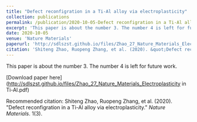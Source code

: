 ```yaml
---
title: "Defect reconfigration in a Ti-Al alloy via electroplasticity"
collection: publications
permalink: /publication/2020-10-05-Defect reconfigration in a Ti-Al alloy via electroplasticity
excerpt: 'This paper is about the number 3. The number 4 is left for future work.'
date: 2020-10-05
venue: 'Nature Materials'
paperurl: 'http://sdlszst.github.io/files/Zhao_27_Nature_Materials_Electroplasticity in Ti-Al.pdf'
citation: 'Shiteng Zhao, Ruopeng Zhang, et al. (2020). &quot;Defect reconfigration in a Ti-Al alloy via electroplasticity.&quot; <i>Nature Materials</i>. 1(3).'
---
```

This paper is about the number 3. The number 4 is left for future work.

[Download paper here](http://sdlszst.github.io/files/Zhao_27_Nature_Materials_Electroplasticity in Ti-Al.pdf)

Recommended citation: Shiteng Zhao, Ruopeng Zhang, et al. (2020). "Defect reconfigration in a Ti-Al alloy via electroplasticity." <i>Nature Materials</i>. 1(3).